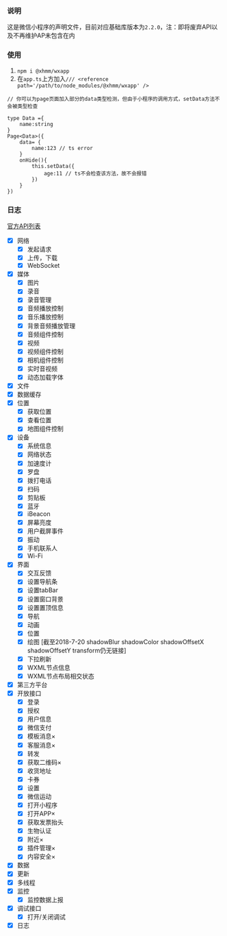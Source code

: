 ### 说明
这是微信小程序的声明文件，目前对应基础库版本为`2.2.0`，注：即将废弃API以及不再维护AP未包含在内

### 使用
1. `npm i @xhmm/wxapp`
2. 在`app.ts`上方加入`/// <reference path='/path/to/node_modules/@xhmm/wxapp' />`

```
// 你可以为page页面加入部分的data类型检测，但由于小程序的调用方式，setData方法不会被类型检查

type Data ={
    name:string
}
Page<Data>({
    data= {
        name:123 // ts error
    }
    onHide(){
        this.setData({
            age:11 // ts不会检查该方法，故不会报错
        })
    }
})
```

### 日志
[官方API列表](https://developers.weixin.qq.com/miniprogram/dev/api/)

- [x] 网络
    - [x] 发起请求
    - [x] 上传，下载
    - [x]  WebSocket
- [x] 媒体
    - [x] 图片
    - [x] 录音
    - [x] 录音管理
    - [x] 音频播放控制
    - [x] 音乐播放控制
    - [x] 背景音频播放管理
    - [x] 音频组件控制
    - [x] 视频
    - [x] 视频组件控制
    - [x] 相机组件控制
    - [x] 实时音视频
    - [x] 动态加载字体
- [x] 文件
- [x] 数据缓存
- [x] 位置
    - [x] 获取位置
    - [x] 查看位置
    - [x] 地图组件控制
- [x] 设备
    - [x] 系统信息
    - [x] 网络状态
    - [x] 加速度计
    - [x] 罗盘
    - [x] 拨打电话
    - [x] 扫码
    - [x] 剪贴板
    - [x] 蓝牙
    - [x] iBeacon
    - [x] 屏幕亮度
    - [x] 用户截屏事件
    - [x] 振动
    - [x] 手机联系人
    - [x] Wi-Fi
- [x] 界面
    - [x] 交互反馈
    - [x] 设置导航条
    - [x] 设置tabBar
    - [x] 设置窗口背景
    - [x] 设置置顶信息
    - [x] 导航
    - [x] 动画
    - [x] 位置
    - [x] 绘图 [截至2018-7-20 shadowBlur shadowColor shadowOffsetX shadowOffsetY transform仍无链接]
    - [x] 下拉刷新
    - [x] WXML节点信息
    - [x] WXML节点布局相交状态
- [x] 第三方平台
- [x] 开放接口
    - [x] 登录
    - [x] 授权
    - [x] 用户信息
    - [x] 微信支付
    - [x] 模板消息×
    - [x] 客服消息×
    - [x] 转发
    - [x] 获取二维码×
    - [x] 收货地址
    - [x] 卡券
    - [x] 设置
    - [x] 微信运动
    - [x] 打开小程序
    - [x] 打开APP×
    - [x] 获取发票抬头
    - [x] 生物认证
    - [x] 附近×
    - [x] 插件管理×
    - [x] 内容安全×
- [x] 数据
- [x] 更新
- [x] 多线程
- [x] 监控
    - [x] 监控数据上报
- [x] 调试接口
    - [x] 打开/关闭调试
- [x] 日志